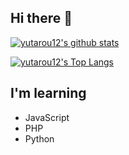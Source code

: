 ## Hi there 👋

[![yutarou12's github stats](https://github-readme-stats.vercel.app/api?username=yutarou12&show_icons=true&theme=radical)](https://github.com/anuraghazra/github-readme-stats)

[![yutarou12's Top Langs](https://github-readme-stats.vercel.app/api/top-langs/?username=yutarou12&layout=compact)](https://github.com/anuraghazra/github-readme-stats)

## I'm learning
* JavaScript
* PHP
* Python

<!--
**yutarou12/yutarou12** is a ✨ _special_ ✨ repository because its `README.md` (this file) appears on your GitHub profile.

Here are some ideas to get you started:

- 🔭 I’m currently working on ...
- 🌱 I’m currently learning ...
- 👯 I’m looking to collaborate on ...
- 🤔 I’m looking for help with ...
- 💬 Ask me about ...
- 📫 How to reach me: ...
- 😄 Pronouns: ...
- ⚡ Fun fact: ...
-->
